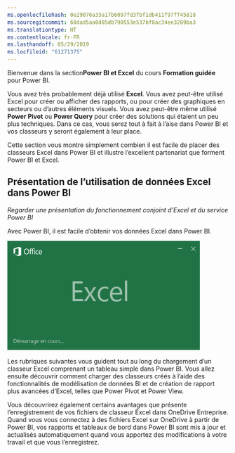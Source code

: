 ```yaml
---
ms.openlocfilehash: 0e29076a33a17b6097fd3fbf1db411f97ff45818
ms.sourcegitcommit: 60dad5aa0d85db790553e537bf8ac34ee3289ba3
ms.translationtype: HT
ms.contentlocale: fr-FR
ms.lasthandoff: 05/29/2019
ms.locfileid: "61271375"
---
```

Bienvenue dans la section**Power BI et Excel** du cours **Formation guidée** pour Power BI.

Vous avez très probablement déjà utilisé **Excel**. Vous avez peut-être utilisé Excel pour créer ou afficher des rapports, ou pour créer des graphiques en secteurs ou d’autres éléments visuels. Vous avez peut-être même utilisé **Power Pivot** ou **Power Query** pour créer des solutions qui étaient un peu plus techniques. Dans ce cas, vous serez tout à fait à l’aise dans Power BI et vos classeurs y seront également à leur place.

Cette section vous montre simplement combien il est facile de placer des classeurs Excel dans Power BI et illustre l’excellent partenariat que forment Power BI et Excel.

## <a name="introduction-to-using-excel-data-in-power-bi"></a>Présentation de l’utilisation de données Excel dans Power BI
*Regarder une présentation du fonctionnement conjoint d’Excel et du service Power BI*

Avec Power BI, il est facile d’obtenir vos données Excel dans Power BI.

![](media/5-1-intro-excel-data/5-1_1.png)

Les rubriques suivantes vous guident tout au long du chargement d’un classeur Excel comprenant un tableau simple dans Power BI. Vous allez ensuite découvrir comment charger des classeurs créés à l’aide des fonctionnalités de modélisation de données BI et de création de rapport plus avancées d’Excel, telles que Power Pivot et Power View.

Vous découvrirez également certains avantages que présente l’enregistrement de vos fichiers de classeur Excel dans OneDrive Entreprise. Quand vous vous connectez à des fichiers Excel sur OneDrive à partir de Power BI, vos rapports et tableaux de bord dans Power BI sont mis à jour et actualisés automatiquement quand vous apportez des modifications à votre travail et que vous l’enregistrez.

